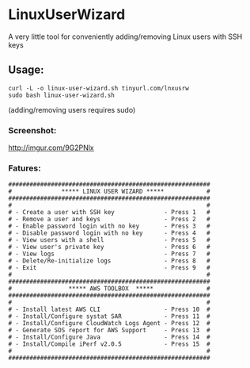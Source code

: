# LinuxUserWizard
A very little tool for conveniently adding/removing Linux users with SSH keys

## Usage:

```curl -L -o linux-user-wizard.sh tinyurl.com/lnxusrw``` <br>
```sudo bash linux-user-wizard.sh```

(adding/removing users requires sudo)


### Screenshot: 
http://imgur.com/9G2PNlx

### Fatures:
```
#########################################################
#              ***** LINUX USER WIZARD *****            #
#########################################################
#                                                       #
# - Create a user with SSH key              - Press 1   #
# - Remove a user and keys                  - Press 2   #
# - Enable password login with no key       - Press 3   #
# - Disable password login with no key      - Press 4   #
# - View users with a shell                 - Press 5   #
# - View user's private key                 - Press 6   #
# - View logs                               - Press 7   #
# - Delete/Re-initialize logs               - Press 8   #
# - Exit                                    - Press 9   #
#                                                       #
#########################################################
#                ***** AWS TOOLBOX  *****               #
#########################################################
#                                                       #
# - Install latest AWS CLI                  - Press 10  #
# - Install/Configure systat SAR            - Press 11  #
# - Install/Configure CloudWatch Logs Agent - Press 12  #
# - Generate SOS report for AWS Support     - Press 13  #
# - Install/Configure Java                  - Press 14  #
# - Install/Compile iPerf v2.0.5            - Press 15  #
#                                                       #
#########################################################
```
